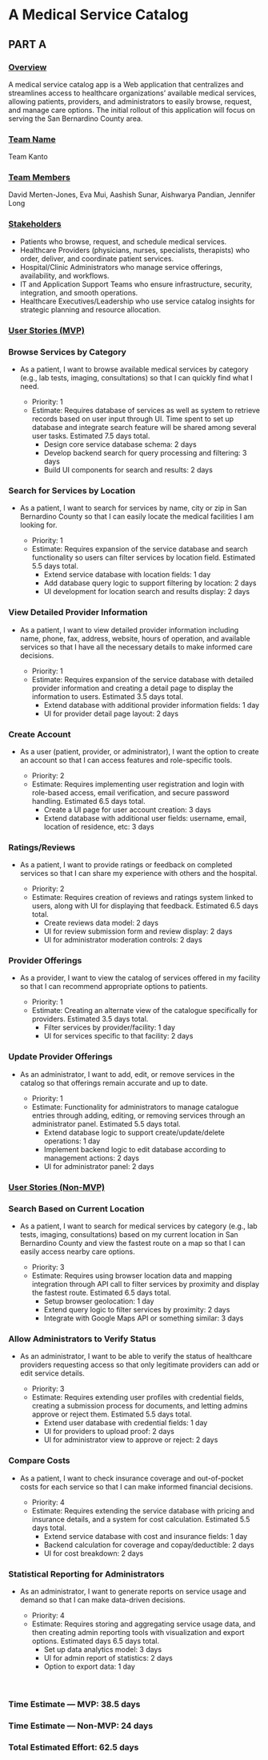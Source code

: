 # A Medical Service Catalog

## PART A

### <ins>Overview</ins>  
A medical service catalog app is a Web application that centralizes and streamlines access to healthcare organizations’ available medical services, allowing patients, providers, and administrators to easily browse, request, and manage care options.  The initial rollout of this application will focus on serving the San Bernardino County area.

### <ins>Team Name</ins>  
Team Kanto

### <ins>Team Members</ins>  
David Merten-Jones, Eva Mui, Aashish Sunar, Aishwarya Pandian, Jennifer Long

### <ins>Stakeholders</ins>  
* Patients who browse, request, and schedule medical services.  
* Healthcare Providers (physicians, nurses, specialists, therapists) who order, deliver, and coordinate patient services.  
* Hospital/Clinic Administrators who manage service offerings, availability, and workflows.  
* IT and Application Support Teams who ensure infrastructure, security, integration, and smooth operations.  
* Healthcare Executives/Leadership who use service catalog insights for strategic planning and resource allocation.

### <ins>User Stories (MVP)</ins>  


### Browse Services by Category

* As a patient, I want to browse available medical services by category (e.g., lab tests, imaging, consultations) so that I can quickly find what I need.
  
  * Priority: 1	  
  * Estimate: Requires database of services as well as system to retrieve records based on user input through UI. Time spent to set up database and integrate search feature will be shared among several user tasks. Estimated 7.5 days total.  
    * Design core service database schema: 2 days  
    * Develop backend search for query processing and filtering: 3 days  
    * Build UI components for search and results: 2 days


### Search for Services by Location

* As a patient, I want to search for services by name, city or zip in San Bernardino County so that I can easily locate the medical facilities I am looking for.
  
  * Priority: 1	  
  * Estimate: Requires expansion of the service database and search functionality so users can filter services by location field. Estimated 5.5 days total.  
    * Extend service database with location fields: 1 day  
    * Add database query logic to support filtering by location: 2 days  
    * UI development for location search and results display: 2 days


### View Detailed Provider Information

* As a patient, I want to view detailed provider information including name, phone, fax, address, website, hours of operation, and available services so that I have all the necessary details to make informed care decisions.
  
  * Priority: 1	  
  * Estimate: Requires expansion of the service database with detailed provider information and creating a detail page to display the information to users. Estimated 3.5 days total.  
    * Extend database with additional provider information fields: 1 day  
    * UI for provider detail page layout: 2 days


### Create Account

* As a user (patient, provider, or administrator), I want the option to create an account so that I can access features and role-specific tools.  
  
  * Priority: 2  
  * Estimate: Requires implementing user registration and login with role-based access, email verification, and secure password handling. Estimated 6.5 days total.  
    * Create a UI page for user account creation: 3 days  
    * Extend database with additional user fields: username, email, location of residence, etc: 3 days


### Ratings/Reviews

* As a patient, I want to provide ratings or feedback on completed services so that I can share my experience with others and the hospital.  

  * Priority: 2	  
  * Estimate: Requires creation of reviews and ratings system linked to users, along with UI for displaying that feedback. Estimated 6.5 days total.  
    * Create reviews data model: 2 days  
    * UI for review submission form and review display: 2 days  
    * UI for administrator moderation controls: 2 days


### Provider Offerings

* As a provider, I want to view the catalog of services offered in my facility so that I can recommend appropriate options to patients.  

  * Priority: 1	  
  * Estimate: Creating an alternate view of the catalogue specifically for providers. Estimated 3.5 days total.  
    * Filter services by provider/facility: 1 day  
    * UI for services specific to that facility: 2 days  
    

### Update Provider Offerings

* As an administrator, I want to add, edit, or remove services in the catalog so that offerings remain accurate and up to date.  

  * Priority: 1	  
  * Estimate: Functionality for administrators to manage catalogue entries through adding, editing, or removing services through an administrator panel. Estimated 5.5 days total.  
    * Extend database logic to support create/update/delete operations: 1 day  
    * Implement backend logic to edit database according to management actions: 2 days  
    * UI for administrator panel: 2 days


### <ins>User Stories (Non-MVP)</ins>  


### Search Based on Current Location

* As a patient, I want to search for medical services by category (e.g., lab tests, imaging, consultations) based on my current location in San Bernardino County and view the fastest route on a map so that I can easily access nearby care options.
  
  * Priority: 3	  
  * Estimate: Requires using browser location data and mapping integration through API call to filter services by proximity and display the fastest route. Estimated 6.5 days total.  
    * Setup browser geolocation: 1 day  
    * Extend query logic to filter services by proximity: 2 days  
    * Integrate with Google Maps API or something similar: 3 days


### Allow Administrators to Verify Status

* As an administrator, I want to be able to verify the status of healthcare providers requesting access so that only legitimate providers can add or edit service details.
  
  * Priority: 3	  
  * Estimate: Requires extending user profiles with credential fields, creating a submission process for documents, and letting admins approve or reject them. Estimated 5.5 days total.  
    * Extend user database with credential fields: 1 day  
    * UI for providers to upload proof: 2 days  
    * UI for administrator view to approve or reject: 2 days


### Compare Costs

* As a patient, I want to check insurance coverage and out-of-pocket costs for each service so that I can make informed financial decisions.
  
  * Priority: 4	  
  * Estimate: Requires extending the service database with pricing and insurance details, and a system for cost calculation. Estimated 5.5 days total.  
    * Extend service database with cost and insurance fields: 1 day  
    * Backend calculation for coverage and copay/deductible: 2 days  
    * UI for cost breakdown: 2 days


### Statistical Reporting for Administrators

* As an administrator, I want to generate reports on service usage and demand so that I can make data-driven decisions.
  
  * Priority: 4	  
  * Estimate: Requires storing and aggregating service usage data, and then creating admin reporting tools with visualization and export options. Estimated days 6.5 days total.  
    * Set up data analytics model: 3 days  
    * UI for admin report of statistics: 2 days  
    * Option to export data: 1 day
<br><br><br>
### **Time Estimate — MVP:** 38.5 days  
### **Time Estimate — Non-MVP:** 24 days  
### **Total Estimated Effort:** 62.5 days

